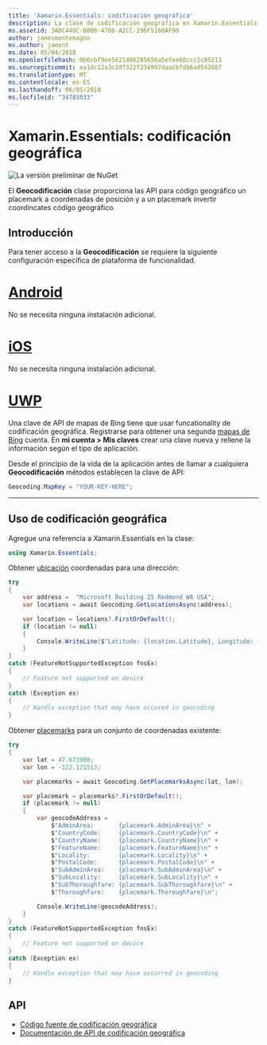 ```yaml
---
title: 'Xamarin.Essentials: codificación geográfica'
description: La clase de codificación geográfica en Xamarin.Essentials proporciona las API para ambos código geográfico un placemark a coordenadas de posición y a un placemark invertir coordenadas código geográfico.
ms.assetid: 3ADC440C-B000-4708-A2CC-296F5160AF90
author: jamesmontemagno
ms.author: jamont
ms.date: 05/04/2018
ms.openlocfilehash: 0b6cbf9ee5621466285656a5efee68ccc2c85211
ms.sourcegitcommit: ea1dc12a3c2d7322f234997daacbfdb6ad542507
ms.translationtype: MT
ms.contentlocale: es-ES
ms.lasthandoff: 06/05/2018
ms.locfileid: "34783033"
---
```

# <a name="xamarinessentials-geocoding"></a>Xamarin.Essentials: codificación geográfica

![La versión preliminar de NuGet](~/media/shared/pre-release.png)

El **Geocodificación** clase proporciona las API para código geográfico un placemark a coordenadas de posición y a un placemark invertir coordincates código geográfico.

## <a name="getting-started"></a>Introducción

Para tener acceso a la **Geocodificación** se requiere la siguiente configuración específica de plataforma de funcionalidad.

# <a name="androidtabandroid"></a>[Android](#tab/android)

No se necesita ninguna instalación adicional.

# <a name="iostabios"></a>[iOS](#tab/ios)

No se necesita ninguna instalación adicional.

# <a name="uwptabuwp"></a>[UWP](#tab/uwp)

Una clave de API de mapas de Bing tiene que usar funcationality de codificación geográfica. Registrarse para obtener una segunda [mapas de Bing](https://www.bingmapsportal.com/) cuenta. En **mi cuenta > Mis claves** crear una clave nueva y rellene la información según el tipo de aplicación.

Desde el principio de la vida de la aplicación antes de llamar a cualquiera **Geocodificación** métodos establecen la clave de API:

```csharp
Geocoding.MapKey = "YOUR-KEY-HERE";
```

-----

## <a name="using-geocoding"></a>Uso de codificación geográfica

Agregue una referencia a Xamarin.Essentials en la clase:

```csharp
using Xamarin.Essentials;
```

Obtener [ubicación](xref:Xamarin.Essentials.Location) coordenadas para una dirección:

```csharp
try
{
    var address =  "Microsoft Building 25 Redmond WA USA";
    var locations = await Geocoding.GetLocationsAsync(address);

    var location = locations?.FirstOrDefault();
    if (location != null)
    {
        Console.WriteLine($"Latitude: {location.Latitude}, Longitude: {location.Longitude}");
    }
}
catch (FeatureNotSupportedException fnsEx)
{
    // Feature not supported on device
}
catch (Exception ex)
{
    // Handle exception that may have occured in geocoding
}
```

Obtener [placemarks](xref:Xamarin.Essentials.Placemark) para un conjunto de coordenadas existente:

```csharp
try
{
    var lat = 47.673988;
    var lon = -122.121513;

    var placemarks = await Geocoding.GetPlacemarksAsync(lat, lon);

    var placemark = placemarks?.FirstOrDefault();
    if (placemark != null)
    {
        var geocodeAddress =
            $"AdminArea:       {placemark.AdminArea}\n" +
            $"CountryCode:     {placemark.CountryCode}\n" +
            $"CountryName:     {placemark.CountryName}\n" +
            $"FeatureName:     {placemark.FeatureName}\n" +
            $"Locality:        {placemark.Locality}\n" +
            $"PostalCode:      {placemark.PostalCode}\n" +
            $"SubAdminArea:    {placemark.SubAdminArea}\n" +
            $"SubLocality:     {placemark.SubLocality}\n" +
            $"SubThoroughfare: {placemark.SubThoroughfare}\n" +
            $"Thoroughfare:    {placemark.Thoroughfare}\n";

        Console.WriteLine(geocodeAddress);
    }
}
catch (FeatureNotSupportedException fnsEx)
{
    // Feature not supported on device
}
catch (Exception ex)
{
    // Handle exception that may have occurred in geocoding
}
```

## <a name="api"></a>API

- [Código fuente de codificación geográfica](https://github.com/xamarin/Essentials/tree/master/Xamarin.Essentials/Geocoding)
- [Documentación de API de codificación geográfica](xref:Xamarin.Essentials.Geocoding)
